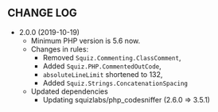 ## CHANGE LOG ##

 * 2.0.0 (2019-10-19)
   * Minimum PHP version is 5.6 now.
   * Changes in rules:
      - Removed `Squiz.Commenting.ClassComment`,
      - Added `Squiz.PHP.CommentedOutCode`,
      - `absoluteLineLimit` shortened to 132,
      - Added `Squiz.Strings.ConcatenationSpacing`
   * Updated dependencies
      - Updating squizlabs/php_codesniffer (2.6.0 => 3.5.1)
   
